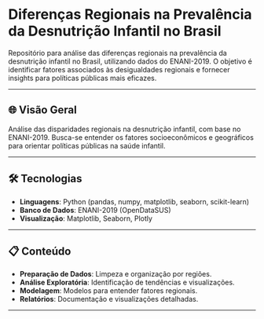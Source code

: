 # Diferenças Regionais na Prevalência da Desnutrição Infantil no Brasil

Repositório para análise das diferenças regionais na prevalência da desnutrição infantil no Brasil, utilizando dados do ENANI-2019. O objetivo é identificar fatores associados às desigualdades regionais e fornecer insights para políticas públicas mais eficazes.

---

## 🌐 Visão Geral

Análise das disparidades regionais na desnutrição infantil, com base no ENANI-2019. Busca-se entender os fatores socioeconômicos e geográficos para orientar políticas públicas na saúde infantil.

---

## 🛠 Tecnologias

- **Linguagens**: Python (pandas, numpy, matplotlib, seaborn, scikit-learn)
- **Banco de Dados**: ENANI-2019 (OpenDataSUS)
- **Visualização**: Matplotlib, Seaborn, Plotly

---

## 📋 Conteúdo

- **Preparação de Dados**: Limpeza e organização por regiões.
- **Análise Exploratória**: Identificação de tendências e visualizações.
- **Modelagem**: Modelos para entender fatores regionais.
- **Relatórios**: Documentação e visualizações detalhadas.

---
